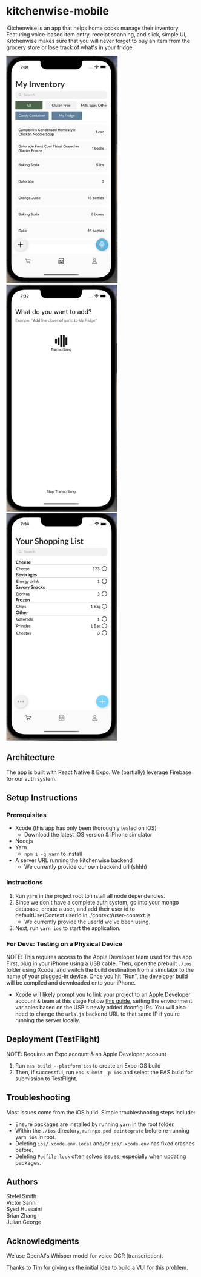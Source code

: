 # kitchenwise-mobile

Kitchenwise is an app that helps home cooks manage their inventory. Featuring voice-based item entry, receipt scanning, and slick, simple UI, Kitchenwise makes sure that you will never forget to buy an item from the grocery store or lose track of what's in your fridge.

<img src="readme_static/image.png"  height="600">
<img src="readme_static/image-1.png" height="600">
<img src="readme_static/image-2.png" height="600">

## Architecture

The app is built with React Native & Expo. We (partially) leverage Firebase for our auth system.

## Setup Instructions

### Prerequisites

- Xcode (this app has only been thoroughly tested on iOS)
  - Download the latest iOS version & iPhone simulator
- Nodejs
- Yarn
  - `npm i -g yarn` to install
- A server URL running the kitchenwise backend
  - We currently provide our own backend url (shhh)

### Instructions

1. Run `yarn` in the project root to install all node dependencies.
2. Since we don't have a complete auth system, go into your mongo database, create a user, and add their user id to defaultUserContext.userId in ./context/user-context.js
   - We currently provide the userId we've been using.
3. Next, run `yarn ios` to start the application.

### For Devs: Testing on a Physical Device

NOTE: This requires access to the Apple Developer team used for this app
First, plug in your iPhone using a USB cable.
Then, open the prebuilt `./ios` folder using Xcode, and switch the build destination from a simulator to the name of your plugged-in device. Once you hit "Run", the developer build will be compiled and downloaded onto your iPhone.

- Xcode will likely prompt you to link your project to an Apple Developer account & team at this stage
  Follow [this guide](https://stackoverflow.com/a/77831486), setting the environment variables based on the USB's newly added ifconfig IPs. You will also need to change the `urls.js` backend URL to that same IP if you're running the server locally.

## Deployment (TestFlight)

NOTE: Requires an Expo account & an Apple Developer account

1. Run `eas build --platform ios` to create an Expo iOS build
2. Then, if successful, run `eas submit -p ios` and select the EAS build for submission to TestFlight.

## Troubleshooting

Most issues come from the iOS build. Simple troubleshooting steps include:

- Ensure packages are installed by running `yarn` in the root folder.
- Within the `./ios` directory, run `npx pod deintegrate` before re-running `yarn ios` in root.
- Deleting `ios/.xcode.env.local` and/or `ios/.xcode.env` has fixed crashes before.
- Deleting `Podfile.lock` often solves issues, especially when updating packages.

## Authors

Stefel Smith <br>
Victor Sanni <br>
Syed Hussaini <br>
Brian Zhang <br>
Julian George <br>

## Acknowledgments

We use OpenAI's Whisper model for voice OCR (transcription).

Thanks to Tim for giving us the initial idea to build a VUI for this problem.
